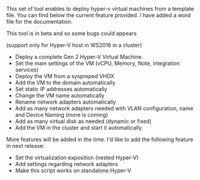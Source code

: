 This set of tool enables to deploy hyper-v virtual machines from a template file. You can find below the current feature provided. I have added a word file for the documentation.

This tool is in beta and so some bugs could appears

(support only for Hyper-V host in WS2016 in a cluster)

- Deploy a complete Gen 2 Hyper-V Virtual Machine.
- Set the main settings of the VM (vCPU, Memory, Note, integration services)
- Deploy the VM from a syspreped VHDX
- Add the VM to the domain automatically
- Set static IP addresses automatically
- Change the VM name automatically
- Rename network adapters automatically
- Add as many network adapters needed with VLAN configuration, name and Device Naming (more is coming)
- Add as many virtual disk as needed (dynamic or fixed)
- Add the VM in the cluster and start it automatically

More features will be added in the time. I'd like to add the following feature in next release:
- Set the virtualization exposition (nested Hyper-V)
- Add settings regarding network adapters
- Make this script works on standalone Hyper-V
